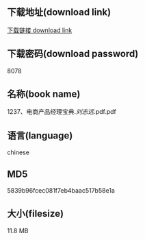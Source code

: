 ## 下载地址(download link)
[下载链接 download link](https://voluble-croquembouche-d321dc.netlify.app/?s=1237%E3%80%81%E7%94%B5%E5%95%86%E4%BA%A7%E5%93%81%E7%BB%8F%E7%90%86%E5%AE%9D%E5%85%B8._%E5%88%98%E5%BF%97%E8%BF%9C_.pdf)

## 下载密码(download password)
8078

## 名称(book name)
1237、电商产品经理宝典._刘志远_.pdf.pdf

## 语言(language)
chinese

## MD5
5839b96fcec081f7eb4baac517b58e1a

## 大小(filesize)
11.8 MB
